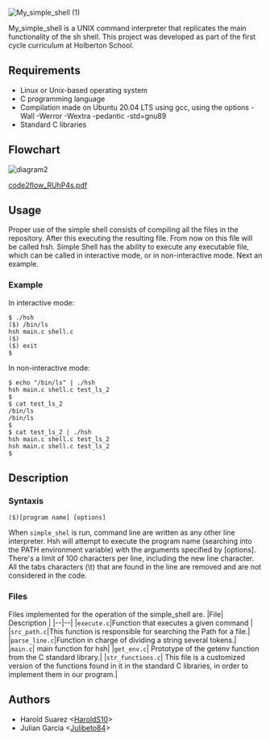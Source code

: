 ![My_simple_shell (1)](https://user-images.githubusercontent.com/63271720/235030205-9105a2ca-b207-4649-8814-6db68cb435b4.png)


My_simple_shell is a UNIX command interpreter that replicates the main functionality of the sh shell. This project was developed as part of the first cycle curriculum at Holberton School.

## Requirements

- Linux or Unix-based operating system
- C programming language
- Compilation made on Ubuntu 20.04 LTS using gcc, using the options -Wall -Werror -Wextra -pedantic -std=gnu89
- Standard C libraries

## Flowchart



![diagram2](https://user-images.githubusercontent.com/63271720/235029597-0dd0d8d1-3076-499f-98c4-c0c90ce615ac.JPG)

[code2flow_RUhP4s.pdf](https://github.com/HaroldS10/holbertonschool-simple_shell/files/11348948/code2flow_RUhP4s.pdf)

## Usage

Proper use of the simple shell consists of compiling all the files in the repository. After this executing the resulting file. From now on this file will be called hsh. Simple Shell has the ability to execute any executable file, which can be called in interactive mode, or in non-interactive mode. Next an example.

### Example
In interactive mode:
```
$ ./hsh
($) /bin/ls
hsh main.c shell.c
($)
($) exit
$
```
In non-interactive mode:
```
$ echo "/bin/ls" | ./hsh
hsh main.c shell.c test_ls_2
$
$ cat test_ls_2
/bin/ls
/bin/ls
$
$ cat test_ls_2 | ./hsh
hsh main.c shell.c test_ls_2
hsh main.c shell.c test_ls_2
$
```

## Description

### Syntaxis
```
($)[program name] [options]
```
When `simple_shel` is run, command line are written as any other line interpreter. Hsh will attempt to execute the program name (searching into the PATH environment variable) with the arguments specified by [options]. There's a limit of 100 characters per line, including the new line character. All the tabs characters (\t) that are found in the line are removed and are not considered in the code.
### Files
Files implemented for the operation of the simple_shell are.
|File| Description |
|--|--|
|`execute.c`|Function that executes a given command |
|`src_path.c`|This function is responsible for searching the Path for a file.|
|`parse_line.c`|Function in charge of dividing a string several tokens.|
|`main.c`| main function for hsh|
|`get_env.c`| Prototype of the getenv function from the C standard library.|
|`str_functions.c`| This file is a customized version of the functions found in it in the standard C libraries, in order to implement them in our program.|

## Authors
* Harold Suarez <[HaroldS10](https://github.com/HaroldS10/holbertonschool-simple_shell)> 
* Julian Garcia <[Julibeto84](https://github.com/Julibeto84/holbertonschool-simple_shell)>


